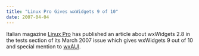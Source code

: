 ```yaml
---
title: "Linux Pro Gives wxWidgets 9 of 10"
date: 2007-04-04
---
```


Italian magazine [Linux Pro][1] has published an article about wxWidgets 2.8 in
the tests section of its March 2007 issue which gives wxWidgets 9 out of 10 and
special mention to [wxAUI][2].

[1]: http://www.linuxpro.it/
[2]: https://docs.wxwidgets.org/2.8/wx_wxauioverview.html
